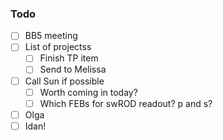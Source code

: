 ### Todo

- [ ] BB5 meeting
- [ ] List of projectss
   - [ ] Finish TP item
   - [ ] Send to Melissa
- [ ] Call Sun if possible
   - [ ] Worth coming in today?
   - [ ] Which FEBs for swROD readout? p and s?
- [ ] Olga
- [ ] Idan!
